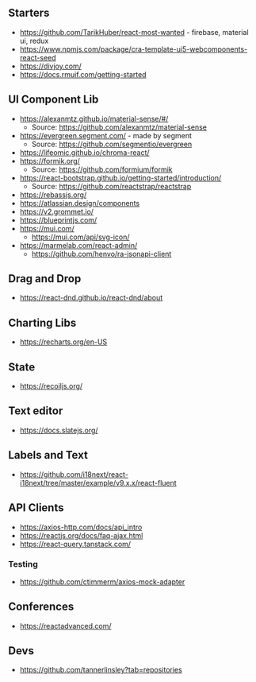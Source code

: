 

## Starters
* https://github.com/TarikHuber/react-most-wanted - firebase, material ui, redux
* https://www.npmjs.com/package/cra-template-ui5-webcomponents-react-seed
* https://divjoy.com/
* https://docs.rmuif.com/getting-started

## UI Component Lib
* https://alexanmtz.github.io/material-sense/#/
    * Source: https://github.com/alexanmtz/material-sense
* https://evergreen.segment.com/ - made by segment
    * Source: https://github.com/segmentio/evergreen
* https://lifeomic.github.io/chroma-react/
* https://formik.org/
    * Source: https://github.com/formium/formik
* https://react-bootstrap.github.io/getting-started/introduction/
    * Source: https://github.com/reactstrap/reactstrap
* https://rebassjs.org/
* https://atlassian.design/components
* https://v2.grommet.io/
* https://blueprintjs.com/
* https://mui.com/ 
    * https://mui.com/api/svg-icon/
* https://marmelab.com/react-admin/ 
    * https://github.com/henvo/ra-jsonapi-client

## Drag and Drop
* https://react-dnd.github.io/react-dnd/about

## Charting Libs
* https://recharts.org/en-US

## State
* https://recoiljs.org/

## Text editor
* https://docs.slatejs.org/

## Labels and Text
* https://github.com/i18next/react-i18next/tree/master/example/v9.x.x/react-fluent

## API Clients
* https://axios-http.com/docs/api_intro
* https://reactjs.org/docs/faq-ajax.html
* https://react-query.tanstack.com/

### Testing 
* https://github.com/ctimmerm/axios-mock-adapter

## Conferences 
* https://reactadvanced.com/

## Devs 
* https://github.com/tannerlinsley?tab=repositories